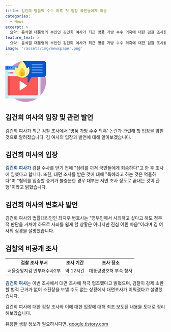 ```yaml
---
title: 김건희 명품백 수수 의혹 첫 입장 국민들에게 죄송
categories:
  - News
excerpt: >
  요약: 윤석열 대통령의 부인인 김건희 여사가 최근 명품 가방 수수 의혹에 대한 검찰 조사를 받았다. 김 여사는 검찰 수사를 받기 전 국민들에게 사과하고 성실히 조사에 임했다고 밝혔으며, 이에 대한 비판에 대해 억울하다고 반박했다. 김 여사는 대통령 경호처의 지침을 따르고 조사를 받았으며, 검찰이 충분한 증거 없이 대면 조사를 요청했다고 설명했다.
feature_text: >
  요약: 윤석열 대통령의 부인인 김건희 여사가 최근 명품 가방 수수 의혹에 대한 검찰 조사를 받았다. 김 여사는 검찰 수사를 받기 전 국민들에게 사과하고 성실히 조사에 임했다고 밝혔으며, 이에 대한 비판에 대해 억울하다고 반박했다. 김 여사는 대통령 경호처의 지침을 따르고 조사를 받았으며, 검찰이 충분한 증거 없이 대면 조사를 요청했다고 설명했다.
image: '/assets/img/newspaper.png'
---
```


<p><img src="/assets/img/news.png" alt="rentncar 속보" /></p>

<h2>김건희 여사의 입장 및 관련 발언</h2>

<p data-ke-size="size16">김건희 여사가 최근 검찰 조사에서 '명품 가방 수수 의혹' 논란과 관련해 첫 입장을 밝힌 것으로 알려졌습니다. 김 여사의 입장과 발언에 대해 알아보겠습니다.</p>

<h2>김건희 여사의 입장</h2>

<p data-ke-size="size16"><b><span style="color: #1a5490;">김건희 여사가</span></b> 검찰 수사를 받기 전에 "심려를 끼쳐 국민들에게 죄송하다"고 한 후 조사에 임했다고 합니다. 또한, 대면 조사를 받은 것에 대해 "특혜라고 하는 것은 억울하다"며 "혐의를 입증할 증거가 불충분한 경우 대부분 서면 조사 정도로 끝내는 것이 관행"이라고 밝혔습니다.</p>

<h2>김건희 여사의 변호사 발언</h2>

<p data-ke-size="size16">김건희 여사의 법률대리인인 최지우 변호사는 "영부인께서 사죄하고 싶다고 해도 정무적 판단을 거쳐야 하므로 사죄를 쉽게 할 상황은 아니지만 진심 어린 마음"이라며 김 여사의 심경을 설명했습니다.</p>

<h2>검찰의 비공개 조사</h2>

<table>
  <tr>
    <td style="text-align: center; height: 17px;"><b>검찰 조사 부서</b></td>
    <td style="text-align: center; height: 17px;"><b>조사 기간</b></td>
    <td style="text-align: center; height: 17px;"><b>조사 장소</b></td>
  </tr>
  <tr>
    <td style="text-align: center; height: 17px;">서울중앙지검 반부패수사2부</td>
    <td style="text-align: center; height: 17px;">약 12시간</td>
    <td style="text-align: center; height: 17px;">대통령경호처 부속 청사</td>
  </tr>
</table>

<p data-ke-size="size16"><b><span style="color: #1a5490;">김건희 여사</span></b>는 이번 조사에서 대면 조사에 적극 협조했다고 밝혔으며, 검찰이 강제 소환할 법적 근거가 없어 소환장을 보낼 수도 없는 상황에서 대면조사가 이뤄졌다고 설명했습니다.</p>

<p data-ke-size="size16">김건희 여사에 대한 검찰 조사와 이에 대한 입장에 대해 최초 보도된 내용을 토대로 정리해보았습니다.</p>
유용한 생활 정보가 필요하시다면, <a href="https://qoogle.tistory.com" rel="dofollow">qoogle.tistory.com</a>


